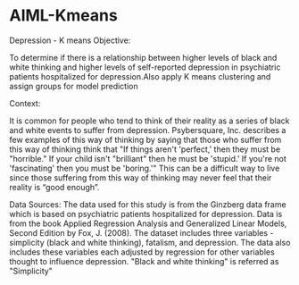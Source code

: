 # AIML-Kmeans
Depression - K means 
Objective:

To determine if there is a relationship between higher levels of black and white thinking and higher levels of self-reported depression in psychiatric patients hospitalized for depression.Also apply K means clustering and assign groups for model prediction

Context:

It is common for people who tend to think of their reality as a series of black and white events to suffer from depression. Psybersquare, Inc. describes a few examples of this way of thinking by saying that those who suffer from this way of thinking think that
"If things aren't 'perfect,' then they must be "horrible." If your child isn't "brilliant" then he must be 'stupid.' If you're not 'fascinating' then you must be 'boring.'"
This can be a difficult way to live since those suffering from this way of thinking may never feel that their reality is “good enough”.

Data Sources:
The data used for this study is from the Ginzberg data frame which is based on psychiatric patients hospitalized for depression. Data is from the book Applied Regression Analysis and Generalized Linear Models, Second Edition by Fox, J. (2008). The dataset includes three variables - simplicity (black and white thinking), fatalism, and depression. The data also includes these variables each adjusted by regression for other variables thought to influence depression.
"Black and white thinking" is referred as "Simplicity"
